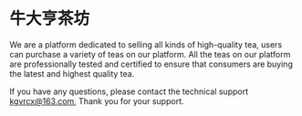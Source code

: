 # 牛大亨茶坊

We are a platform dedicated to selling all kinds of high-quality tea, users can purchase a variety of teas on our platform. All the teas on our platform are professionally tested and certified to ensure that consumers are buying the latest and highest quality tea.

If you have any questions, please contact the technical support kgvrcx@163.com, Thank you for your support.
